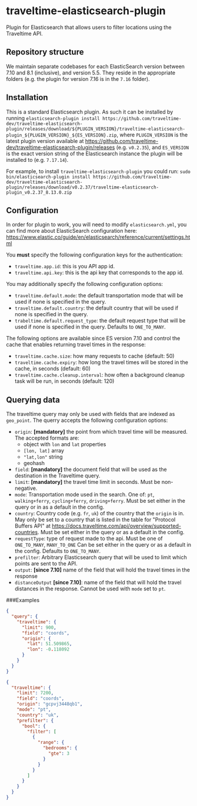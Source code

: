 # traveltime-elasticsearch-plugin
Plugin for Elasticsearch that allows users to filter locations using the Traveltime API.

## Repository structure
We maintain separate codebases for each ElasticSearch version between 7.10 and 8.1 (inclusive), and version 5.5. They reside in the appropriate folders (e.g. the plugin for version 7.16 is in the `7.16` folder).

## Installation
This is a standard Elasticsearch plugin. As such it can be installed by running `elasticsearch-plugin install https://github.com/traveltime-dev/traveltime-elasticsearch-plugin/releases/download/${PLUGIN_VERSION}/traveltime-elasticsearch-plugin_${PLUGIN_VERSION}_${ES_VERSION}.zip`,
where `PLUGIN_VERSION` is the latest plugin version available at https://github.com/traveltime-dev/traveltime-elasticsearch-plugin/releases (e.g. `v0.2.35`),
and `ES_VERSION` is the exact version string of the Elasticsearch instance the plugin will be installed to (e.g. `7.17.14`).

For example, to install `traveltime-elasticsearch-plugin` you could run: `sudo bin/elasticsearch-plugin install https://github.com/traveltime-dev/traveltime-elasticsearch-plugin/releases/download/v0.2.37/traveltime-elasticsearch-plugin_v0.2.37_8.13.0.zip`

## Configuration
In order for plugin to work, you will need to modify `elasticsearch.yml`, you can find more about ElasticSearch configuration here: https://www.elastic.co/guide/en/elasticsearch/reference/current/settings.html

You **must** specify the following configuration keys for the authentication:
 - `traveltime.app.id`: this is you API app id.
 - `traveltime.api.key`: this is the api key that corresponds to the app id.

You may additionally specify the following configuration options:
 - `traveltime.default.mode`: the default transportation mode that will be used if none is specified in the query.
 - `traveltime.default.country`: the default country that  will be used if none is specified in the query.
 - `trabeltime.default.request_type`: the default request type that will be used if none is specified in the query. Defaults to `ONE_TO_MANY`.
 
The following options are available since ES version 7.10 and control the cache that enables returning travel times in the response:
 - `traveltime.cache.size`: how many requests to cache (default: 50)
 - `traveltime.cache.expiry`: how long the travel times will be stored in the cache, in seconds (default: 60)
 - `traveltime.cache.cleanup.interval`: how often a background cleanup task will be run, in seconds (default: 120)

## Querying data
The traveltime query may only be used with fields that are indexed as `geo_point`. The querry accepts the following configuration options:
- `origin`: **[mandatory]** the point from which travel time will be measured. The accepted formats are:
    - object with `lon` and `lat` properties
    - `[lon, lat]` array
    - `"lat,lon"` string
    - geohash
- `field`: **[mandatory]** the document field that will be used as the destination in the Traveltime query.
- `limit`: **[mandatory]** the travel time limit in seconds. Must be non-negative.
- `mode`: Transportation mode used in the search. One of: `pt`, `walking+ferry`, `cycling+ferry`, `driving+ferry`.
Must be set either in the query or in as a default in the config.
- `country`: Country code (e.g. `fr`, `uk`) of the country that the `origin` is in.
May only be set to a country that is listed in the table for "Protocol Buffers API" at https://docs.traveltime.com/api/overview/supported-countries.
Must be set either in the query or as a default in the config.
- `requestType`: type of request made to the api.
Must be one of `ONE_TO_MANY`, `MANY_TO_ONE`
Can be set either in the query or as a default in the config.
Defaults to `ONE_TO_MANY`.
- `prefilter`: Arbitrary Elasticsearch query that will be used to limit which points are sent to the API.
- `output`: **[since 7.10]** name of the field that will hold the travel times in the response
- `distanceOutput` **[since 7.10]**: name of the field that will hold the travel distances in the response. Cannot be used with `mode` set to `pt`.

###Examples

```json
{
  "query": {
    "traveltime": {
      "limit": 900,
      "field": "coords",
      "origin": {
        "lat": 51.509865,
        "lon": -0.118092
      }
    }
  }
}    
```

```json
{
  "traveltime": {
    "limit": 7200,
    "field": "coords",
    "origin": "gcpvj3448qb1",
    "mode": "pt",
    "country": "uk",
    "prefilter": {
      "bool": {
        "filter": [
          {
            "range": {
              "bedrooms": {
                "gte": 3
              }
            }
          }
        ]
      }
    }
  }
}
```
